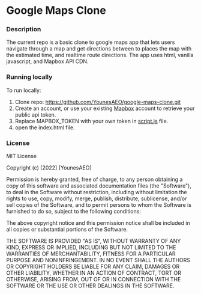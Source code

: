 # Google Maps Clone

### Description

The current repo is a basic clone to google maps app that lets users navigate through a map and get directions between to places the map with the estimated time, and realtime route directions.
The app uses html, vanilla javascript, and Mapbox API CDN.

### Running locally

To run locally:

1. Clone repo: https://github.com/YounesAEO/google-maps-clone.git
2. Create an account, or use your existing [Mapbox](https://www.mapbox.com/) account to retrieve your public api token.
3. Replace MAPBOX_TOKEN with your own token in [script.js](https://github.com/YounesAEO/google-maps-clone/blob/main/script.js) file.
4. open the index.html file.

### License

MIT License

Copyright (c) [2022] [YounesAEO]

Permission is hereby granted, free of charge, to any person obtaining a copy
of this software and associated documentation files (the "Software"), to deal
in the Software without restriction, including without limitation the rights
to use, copy, modify, merge, publish, distribute, sublicense, and/or sell
copies of the Software, and to permit persons to whom the Software is
furnished to do so, subject to the following conditions:

The above copyright notice and this permission notice shall be included in all
copies or substantial portions of the Software.

THE SOFTWARE IS PROVIDED "AS IS", WITHOUT WARRANTY OF ANY KIND, EXPRESS OR
IMPLIED, INCLUDING BUT NOT LIMITED TO THE WARRANTIES OF MERCHANTABILITY,
FITNESS FOR A PARTICULAR PURPOSE AND NONINFRINGEMENT. IN NO EVENT SHALL THE
AUTHORS OR COPYRIGHT HOLDERS BE LIABLE FOR ANY CLAIM, DAMAGES OR OTHER
LIABILITY, WHETHER IN AN ACTION OF CONTRACT, TORT OR OTHERWISE, ARISING FROM,
OUT OF OR IN CONNECTION WITH THE SOFTWARE OR THE USE OR OTHER DEALINGS IN THE
SOFTWARE.
